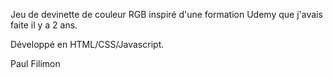 Jeu de devinette de couleur RGB inspiré d'une formation Udemy que j'avais faite il y a 2 ans.

Développé en HTML/CSS/Javascript.

Paul Filimon